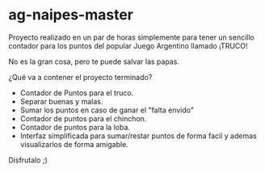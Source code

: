 # ag-naipes-master

Proyecto realizado en un par de horas simplemente para tener un sencillo contador para los puntos del popular Juego Argentino
llamado ¡TRUCO!

No es la gran cosa, pero te puede salvar las papas.

¿Qué va a contener el proyecto terminado?
- Contador de Puntos para el truco.
- Separar buenas y malas.
- Sumar los puntos en caso de ganar el "falta envido"
- Contador de puntos para el chinchon.
- Contador de puntos para la loba.
- Interfaz simplificada para sumar/restar puntos de forma facil y ademas visualizarlos
de forma amigable.

Disfrutalo ;)
